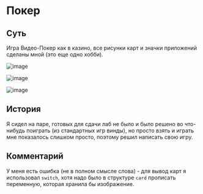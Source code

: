 # Покер
## Суть
Игра Видео-Покер как в казино, все рисунки карт и значки приложений сделаны мной (это еще одно хобби).
  
![image](https://user-images.githubusercontent.com/97308931/171922729-709dd235-dc5d-47cc-883f-5b36737ee8b5.png)
  
![image](https://user-images.githubusercontent.com/97308931/171922956-8aebfe55-6779-4ad6-8d42-a1fb720bde8d.png)
  
![image](https://user-images.githubusercontent.com/97308931/171923032-fa9ccf00-1d15-43ca-8254-a8c591899c73.png)
## История
Я сидел на паре, готовых для сдачи лаб не было и было решено во что-нибудь поиграть (из стандартных игр винды), но просто взять и играть мне показалось слишком просто, поэтому решил написать свою игру.
## Комментарий
У меня есть ошибка (не в полном смысле слова) - для вывод карт я использовал `switch`, хотя надо было в структуре `card` прописать переменную, которая хранила бы изображение.
